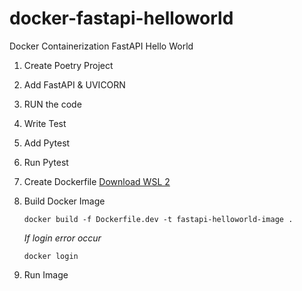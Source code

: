 # docker-fastapi-helloworld

Docker Containerization FastAPI Hello World

1. Create Poetry Project
2. Add FastAPI & UVICORN
3. RUN the code
4. Write Test
5. Add Pytest
6. Run Pytest
7. Create Dockerfile
   [Download WSL 2](https://wslstorestorage.blob.core.windows.net/wslblob/wsl_update_x64.msi)
8. Build Docker Image

   ```
   docker build -f Dockerfile.dev -t fastapi-helloworld-image .
   ```

   _If login error occur_

   ```
   docker login
   ```

9. Run Image
